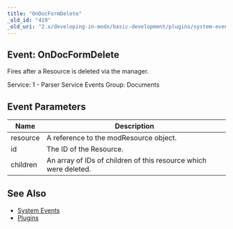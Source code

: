 ```yaml
---
title: "OnDocFormDelete"
_old_id: "419"
_old_uri: "2.x/developing-in-modx/basic-development/plugins/system-events/ondocformdelete"
---
```


## Event: OnDocFormDelete

Fires after a Resource is deleted via the manager.

Service: 1 - Parser Service Events 
Group: Documents

## Event Parameters

| Name | Description |
|------|-------------|
| resource | A reference to the modResource object. |
| id | The ID of the Resource. |
| children | An array of IDs of children of this resource which were deleted. |

## See Also

- [System Events](developing-in-modx/basic-development/plugins/system-events "System Events")
- [Plugins](developing-in-modx/basic-development/plugins "Plugins")